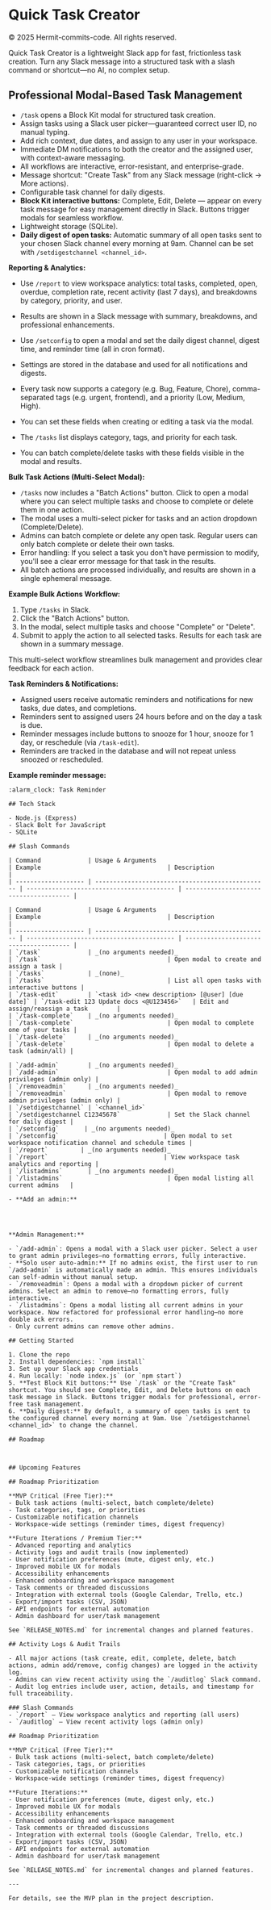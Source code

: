 # Quick Task Creator

© 2025 Hermit-commits-code. All rights reserved.

Quick Task Creator is a lightweight Slack app for fast, frictionless task creation. Turn any Slack message into a structured task with a slash command or shortcut—no AI, no complex setup.

## Professional Modal-Based Task Management

- `/task` opens a Block Kit modal for structured task creation.
- Assign tasks using a Slack user picker—guaranteed correct user ID, no manual typing.
- Add rich context, due dates, and assign to any user in your workspace.
- Immediate DM notifications to both the creator and the assigned user, with context-aware messaging.
- All workflows are interactive, error-resistant, and enterprise-grade.
- Message shortcut: "Create Task" from any Slack message (right-click → More actions).
- Configurable task channel for daily digests.
- **Block Kit interactive buttons:** Complete, Edit, Delete — appear on every task message for easy management directly in Slack. Buttons trigger modals for seamless workflow.
- Lightweight storage (SQLite).
- **Daily digest of open tasks:** Automatic summary of all open tasks sent to your chosen Slack channel every morning at 9am. Channel can be set with `/setdigestchannel <channel_id>`.


**Reporting & Analytics:**

- Use `/report` to view workspace analytics: total tasks, completed, open, overdue, completion rate, recent activity (last 7 days), and breakdowns by category, priority, and user.
- Results are shown in a Slack message with summary, breakdowns, and professional enhancements.

- Use `/setconfig` to open a modal and set the daily digest channel, digest time, and reminder time (all in cron format).
- Settings are stored in the database and used for all notifications and digests.

- Every task now supports a category (e.g. Bug, Feature, Chore), comma-separated tags (e.g. urgent, frontend), and a priority (Low, Medium, High).
- You can set these fields when creating or editing a task via the modal.
- The `/tasks` list displays category, tags, and priority for each task.
- You can batch complete/delete tasks with these fields visible in the modal and results.

**Bulk Task Actions (Multi-Select Modal):**

- `/tasks` now includes a "Batch Actions" button. Click to open a modal where you can select multiple tasks and choose to complete or delete them in one action.
- The modal uses a multi-select picker for tasks and an action dropdown (Complete/Delete).
- Admins can batch complete or delete any open task. Regular users can only batch complete or delete their own tasks.
- Error handling: If you select a task you don't have permission to modify, you'll see a clear error message for that task in the results.
- All batch actions are processed individually, and results are shown in a single ephemeral message.

**Example Bulk Actions Workflow:**

1. Type `/tasks` in Slack.
2. Click the "Batch Actions" button.
3. In the modal, select multiple tasks and choose "Complete" or "Delete".
4. Submit to apply the action to all selected tasks. Results for each task are shown in a summary message.

This multi-select workflow streamlines bulk management and provides clear feedback for each action.

**Task Reminders & Notifications:**

- Assigned users receive automatic reminders and notifications for new tasks, due dates, and completions.
- Reminders sent to assigned users 24 hours before and on the day a task is due.
- Reminder messages include buttons to snooze for 1 hour, snooze for 1 day, or reschedule (via `/task-edit`).
- Reminders are tracked in the database and will not repeat unless snoozed or rescheduled.

**Example reminder message:**

```
:alarm_clock: Task Reminder

## Tech Stack

- Node.js (Express)
- Slack Bolt for JavaScript
- SQLite

## Slash Commands

| Command             | Usage & Arguments                                | Example                                   | Description                            |
| ------------------- | ------------------------------------------------ | ----------------------------------------- | -------------------------------------- |

| Command             | Usage & Arguments                                | Example                                   | Description                            |
| ------------------- | ------------------------------------------------ | ----------------------------------------- | -------------------------------------- |
| `/task`             | _(no arguments needed)_                          | `/task`                                   | Open modal to create and assign a task |
| `/tasks`            | _(none)_                                         | `/tasks`                                  | List all open tasks with interactive buttons |
| `/task-edit`        | `<task id> <new description> [@user] [due date]` | `/task-edit 123 Update docs <@U123456>`   | Edit and assign/reassign a task        |
| `/task-complete`    | _(no arguments needed)_                          | `/task-complete`                          | Open modal to complete one of your tasks |
| `/task-delete`      | _(no arguments needed)_                          | `/task-delete`                            | Open modal to delete a task (admin/all) |

| `/add-admin`        | _(no arguments needed)_                          | `/add-admin`                              | Open modal to add admin privileges (admin only) |
| `/removeadmin`      | _(no arguments needed)_                          | `/removeadmin`                            | Open modal to remove admin privileges (admin only) |
| `/setdigestchannel` | `<channel_id>`                                   | `/setdigestchannel C12345678`             | Set the Slack channel for daily digest |
| `/setconfig`       | _(no arguments needed)_                         | `/setconfig`                             | Open modal to set workspace notification channel and schedule times |
| `/report`         | _(no arguments needed)_                         | `/report`                                | View workspace task analytics and reporting |
| `/listadmins`       | _(no arguments needed)_                          | `/listadmins`                             | Open modal listing all current admins   |

- **Add an admin:**




**Admin Management:**

- `/add-admin`: Opens a modal with a Slack user picker. Select a user to grant admin privileges—no formatting errors, fully interactive.
- **Solo user auto-admin:** If no admins exist, the first user to run `/add-admin` is automatically made an admin. This ensures individuals can self-admin without manual setup.
- `/removeadmin`: Opens a modal with a dropdown picker of current admins. Select an admin to remove—no formatting errors, fully interactive.
- `/listadmins`: Opens a modal listing all current admins in your workspace. Now refactored for professional error handling—no more double ack errors.
- Only current admins can remove other admins.

## Getting Started

1. Clone the repo
2. Install dependencies: `npm install`
3. Set up your Slack app credentials
4. Run locally: `node index.js` (or `npm start`)
5. **Test Block Kit buttons:** Use `/task` or the "Create Task" shortcut. You should see Complete, Edit, and Delete buttons on each task message in Slack. Buttons trigger modals for professional, error-free task management.
6. **Daily digest:** By default, a summary of open tasks is sent to the configured channel every morning at 9am. Use `/setdigestchannel <channel_id>` to change the channel.

## Roadmap



## Upcoming Features

## Roadmap Prioritization

**MVP Critical (Free Tier):**
- Bulk task actions (multi-select, batch complete/delete)
- Task categories, tags, or priorities
- Customizable notification channels
- Workspace-wide settings (reminder times, digest frequency)

**Future Iterations / Premium Tier:**
- Advanced reporting and analytics
- Activity logs and audit trails (now implemented)
- User notification preferences (mute, digest only, etc.)
- Improved mobile UX for modals
- Accessibility enhancements
- Enhanced onboarding and workspace management
- Task comments or threaded discussions
- Integration with external tools (Google Calendar, Trello, etc.)
- Export/import tasks (CSV, JSON)
- API endpoints for external automation
- Admin dashboard for user/task management

See `RELEASE_NOTES.md` for incremental changes and planned features.

## Activity Logs & Audit Trails

- All major actions (task create, edit, complete, delete, batch actions, admin add/remove, config changes) are logged in the activity log.
- Admins can view recent activity using the `/auditlog` Slack command.
- Audit log entries include user, action, details, and timestamp for full traceability.

### Slash Commands
- `/report` — View workspace analytics and reporting (all users)
- `/auditlog` — View recent activity logs (admin only)

## Roadmap Prioritization

**MVP Critical (Free Tier):**
- Bulk task actions (multi-select, batch complete/delete)
- Task categories, tags, or priorities
- Customizable notification channels
- Workspace-wide settings (reminder times, digest frequency)

**Future Iterations:**
- User notification preferences (mute, digest only, etc.)
- Improved mobile UX for modals
- Accessibility enhancements
- Enhanced onboarding and workspace management
- Task comments or threaded discussions
- Integration with external tools (Google Calendar, Trello, etc.)
- Export/import tasks (CSV, JSON)
- API endpoints for external automation
- Admin dashboard for user/task management

See `RELEASE_NOTES.md` for incremental changes and planned features.

---

For details, see the MVP plan in the project description.
```
